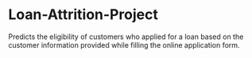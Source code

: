 # Loan-Attrition-Project

Predicts the eligibility of customers who applied for a loan based on the customer information provided while filling the online application form. 
